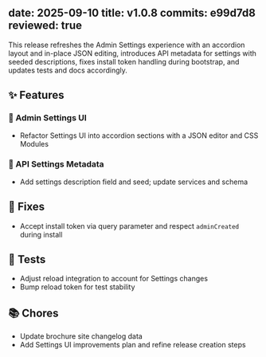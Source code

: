 date: 2025-09-10
title: v1.0.8
commits: e99d7d8
reviewed: true
---

This release refreshes the Admin Settings experience with an accordion layout and in-place JSON editing, introduces API metadata for settings with seeded descriptions, fixes install token handling during bootstrap, and updates tests and docs accordingly.

## ✨ Features

### 🔧 Admin Settings UI
- Refactor Settings UI into accordion sections with a JSON editor and CSS Modules

### 🧩 API Settings Metadata
- Add settings description field and seed; update services and schema

## 🐛 Fixes

- Accept install token via query parameter and respect `adminCreated` during install

## 🧪 Tests

- Adjust reload integration to account for Settings changes
- Bump reload token for test stability

## 📚 Chores

- Update brochure site changelog data
- Add Settings UI improvements plan and refine release creation steps

